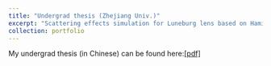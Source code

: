 ```yaml
---
title: "Undergrad thesis (Zhejiang Univ.)"
excerpt: "Scattering effects simulation for Luneburg lens based on Hamiltonian ray tracing and Wigner distribution function."
collection: portfolio
---
```


My undergrad thesis (in Chinese) can be found here:[[pdf]](http://winswang.github.io/files/winston_thesis_zju.pdf)